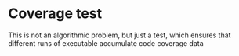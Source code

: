 # Coverage test

This is not an algorithmic problem, but just a test, which ensures that different runs of executable accumulate code coverage data
